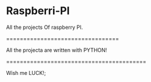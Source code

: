 Raspberri-PI
============

All the projects Of raspberry PI.

=================================

All the projecta are written with PYTHON!

=========================================

Wish me LUCK!;
